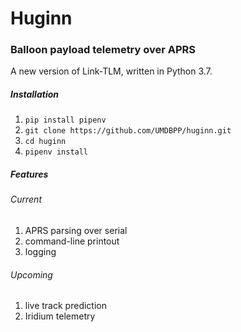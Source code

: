 # Huginn
### Balloon payload telemetry over APRS 

A new version of Link-TLM, written in Python 3.7.

##### Installation

1. `pip install pipenv` 
1. `git clone https://github.com/UMDBPP/huginn.git`
2. `cd huginn`
3. `pipenv install`
 

##### Features

###### Current

1. APRS parsing over serial
2. command-line printout
3. logging

###### Upcoming

1. live track prediction
2. Iridium telemetry
